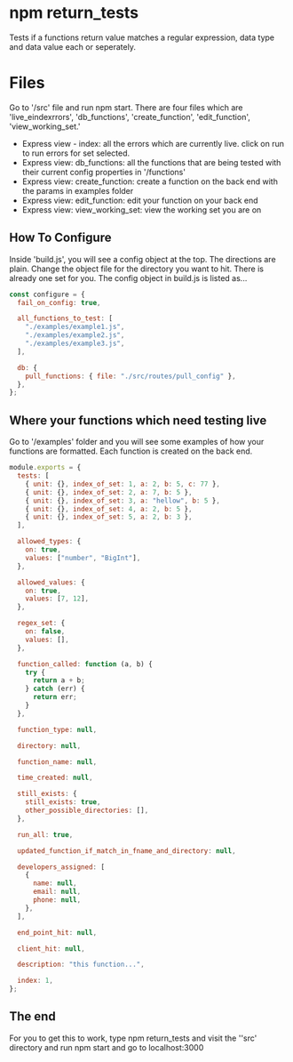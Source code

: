 # npm return_tests

Tests if a functions return value matches a regular expression, data type and data value each or seperately.

# Files

Go to '/src' file and run npm start. There are four files which are 'live_eindexrrors', 'db_functions', 'create_function', 'edit_function', 'view_working_set.'

- Express view - index: all the errors which are currently live. click on run to run errors for set selected.
- Express view: db_functions: all the functions that are being tested with their current config properties in '/functions'
- Express view: create_function: create a function on the back end with the params in examples folder
- Express view: edit_function: edit your function on your back end
- Express view: view_working_set: view the working set you are on

## How To Configure

Inside 'build.js', you will see a config object at the top. The directions are plain. Change the object file for the directory you want to hit. There is already one set for you. The config object in build.js is listed as...

```js
const configure = {
  fail_on_config: true,

  all_functions_to_test: [
    "./examples/example1.js",
    "./examples/example2.js",
    "./examples/example3.js",
  ],

  db: {
    pull_functions: { file: "./src/routes/pull_config" },
  },
};
```

## Where your functions which need testing live

Go to '/examples' folder and you will see some examples of how your functions are formatted. Each function is created on the back end.

```js
module.exports = {
  tests: [
    { unit: {}, index_of_set: 1, a: 2, b: 5, c: 77 },
    { unit: {}, index_of_set: 2, a: 7, b: 5 },
    { unit: {}, index_of_set: 3, a: "hellow", b: 5 },
    { unit: {}, index_of_set: 4, a: 2, b: 5 },
    { unit: {}, index_of_set: 5, a: 2, b: 3 },
  ],

  allowed_types: {
    on: true,
    values: ["number", "BigInt"],
  },

  allowed_values: {
    on: true,
    values: [7, 12],
  },

  regex_set: {
    on: false,
    values: [],
  },

  function_called: function (a, b) {
    try {
      return a + b;
    } catch (err) {
      return err;
    }
  },

  function_type: null,

  directory: null,

  function_name: null,

  time_created: null,

  still_exists: {
    still_exists: true,
    other_possible_directories: [],
  },

  run_all: true,

  updated_function_if_match_in_fname_and_directory: null,

  developers_assigned: [
    {
      name: null,
      email: null,
      phone: null,
    },
  ],

  end_point_hit: null,

  client_hit: null,

  description: "this function...",

  index: 1,
};
```

## The end

For you to get this to work, type npm return_tests and visit the ''src' directory and run npm start and go to localhost:3000

